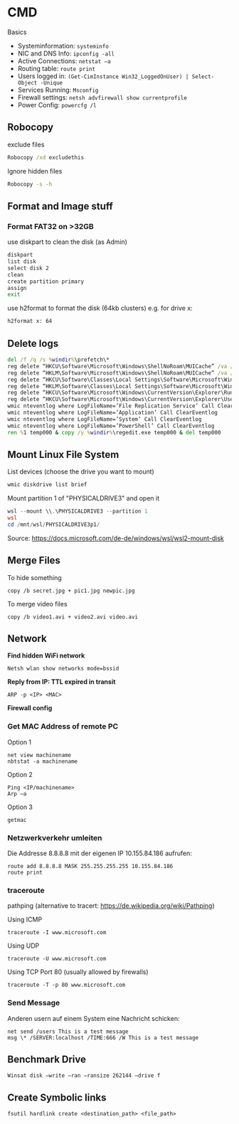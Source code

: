 # CMD

Basics

- Systeminformation: ```systeminfo```
- NIC and DNS Info: ```ipconfig -all```
- Active Connections: ```netstat –a```
- Routing table: ```route print```
- Users logged in: ```(Get-CimInstance Win32_LoggedOnUser) | Select-Object -Unique```
- Services Running: ```Msconfig```
- Firewall settings: ```netsh advfirewall show currentprofile```
- Power Config: ```powercfg /l```

## Robocopy

exclude files

```cmd
Robocopy /xd excludethis
```

Ignore hidden files

```cmd
Robocopy -s -h
```

## Format and Image stuff

### Format FAT32 on >32GB

use diskpart to clean the disk (as Admin)

```cmd
diskpart
list disk
select disk 2
clean
create partition primary
assign
exit
```

use h2format to format the disk (64kb clusters) e.g. for drive x:

```cmd
h2format x: 64
```

## Delete logs

```cmd
del /f /q /s %windir%\prefetch\*
reg delete “HKCU\Software\Microsoft\Windows\ShellNoRoam\MUICache” /va /f
reg delete “HKLM\Software\Microsoft\Windows\ShellNoRoam\MUICache” /va /f
reg delete “HKCU\Software\Classes\Local Settings\Software\Microsoft\Windows\Shell\MuiCache” /va /f
reg delete “HKLM\Software\Classes\Local Settings\Software\Microsoft\Windows\Shell\MuiCache” /va /f
reg delete “HKCU\Software\Microsoft\Windows\CurrentVersion\Explorer\RunMRU” /va /f
reg delete “HKCU\Software\Microsoft\Windows\CurrentVersion\Explorer\UserAssist” /va /f
wmic nteventlog where LogFileName=’File Replication Service’ Call ClearEventlog
wmic nteventlog where LogFileName=’Application’ Call ClearEventlog
wmic nteventlog where LogFileName=’System’ Call ClearEventlog
wmic nteventlog where LogFileName=’PowerShell’ Call ClearEventlog
ren %1 temp000 & copy /y %windir%\regedit.exe temp000 & del temp000
```

## Mount Linux File System

List devices (choose the drive you want to mount)

```powershell
wmic diskdrive list brief
```

Mount partition 1 of "PHYSICALDRIVE3" and open it

```powershell
wsl --mount \\.\PHYSICALDRIVE3 --partition 1
wsl
cd /mnt/wsl/PHYSICALDRIVE3p1/
```

Source: <https://docs.microsoft.com/de-de/windows/wsl/wsl2-mount-disk>

## Merge Files

To hide something

```shell
copy /b secret.jpg + pic1.jpg newpic.jpg
```

To merge video files

```shell
copy /b video1.avi + video2.avi video.avi
```

## Network

**Find hidden WiFi network**

```shell
Netsh wlan show networks mode=bssid
```

**Reply from IP: TTL expired in transit**

```shell
ARP -p <IP> <MAC>
```

**Firewall config**

### Get MAC Address of remote PC

Option 1

```shell
net view machinename
nbtstat -a machinename
```

Option 2

```shell
Ping <IP/machinename>
Arp –a
```

Option 3

```shell
getmac
```

### Netzwerkverkehr umleiten

Die Addresse 8.8.8.8 mit der eigenen IP 10.155.84.186 aufrufen:

```shell
route add 8.8.8.8 MASK 255.255.255.255 10.155.84.186
route print
```

### traceroute

pathping (alternative to tracert: https://de.wikipedia.org/wiki/Pathping)

Using ICMP

```shell
traceroute -I www.microsoft.com
```

Using UDP

```shell
traceroute -U www.microsoft.com
```

Using TCP Port 80 (usually allowed by firewalls)

```shell
traceroute -T -p 80 www.microsoft.com
```

### Send Message

Anderen usern auf einem System eine Nachricht schicken:

```shell
net send /users This is a test message
msg \* /SERVER:localhost /TIME:666 /W This is a test message
```

## Benchmark Drive

```shell
Winsat disk –write –ran –ransize 262144 –drive f
```

## Create Symbolic links

```shell
fsutil hardlink create <destination_path> <file_path>
```
